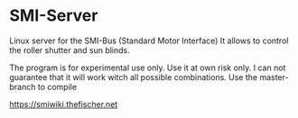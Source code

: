 # SMI-Server
Linux server for the SMI-Bus (Standard Motor Interface)
It allows to control the roller shutter and sun blinds.

The program is for experimental use only. Use it at own risk only.
I can not guarantee that it will work witch all possible combinations.
Use the master-branch to compile

https://smiwiki.thefischer.net
